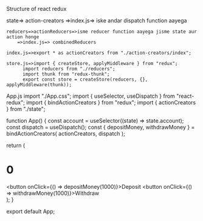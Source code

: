 Structure of react redux

state=> action-creators =>index.js=> iske andar dispatch function aayega
	
	reducers=>actionReducers=>isme reducer function aayega jisme state aur action honge
		=>index.js=> combinedReducers

	index.js=>export * as actionCreators from "./action-creators/index";

	store.js=>import { createStore, applyMiddleware } from "redux";
		  import reducers from "./reducers";
		  import thunk from "redux-thunk";
		  export const store = createStore(reducers, {}, applyMiddleware(thunk));

App.js
import "./App.css";
import { useSelector, useDispatch } from "react-redux";
import { bindActionCreators } from "redux";
import { actionCreators } from "./state";

function App() {
  const account = useSelector((state) => state.account);
  const dispatch = useDispatch();
  const { depositMoney, withdrawMoney } = bindActionCreators(
    actionCreators,
    dispatch
  );

  return (
    <div className="App">
      <h1>0</h1>
      <button onClick={() => depositMoney(1000)}>Deposit</button>
      <button onClick={() => withdrawMoney(1000)}>Withdraw</button>
    </div>
  );
}

export default App;
